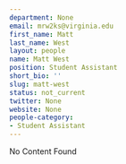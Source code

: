 ```yaml
---
department: None
email: mrw2ks@virginia.edu
first_name: Matt
last_name: West
layout: people
name: Matt West
position: Student Assistant
short_bio: ''
slug: matt-west
status: not_current
twitter: None
website: None
people-category:
- Student Assistant
---
```


No Content Found
